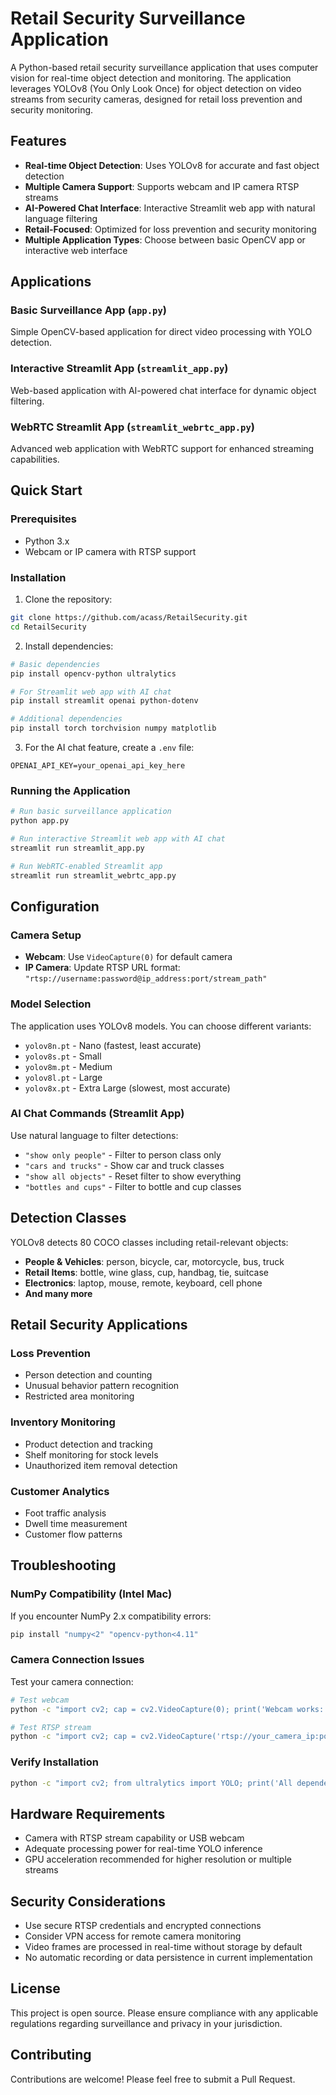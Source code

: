 # Retail Security Surveillance Application

A Python-based retail security surveillance application that uses computer vision for real-time object detection and monitoring. The application leverages YOLOv8 (You Only Look Once) for object detection on video streams from security cameras, designed for retail loss prevention and security monitoring.

## Features

- **Real-time Object Detection**: Uses YOLOv8 for accurate and fast object detection
- **Multiple Camera Support**: Supports webcam and IP camera RTSP streams
- **AI-Powered Chat Interface**: Interactive Streamlit web app with natural language filtering
- **Retail-Focused**: Optimized for loss prevention and security monitoring
- **Multiple Application Types**: Choose between basic OpenCV app or interactive web interface

## Applications

### Basic Surveillance App (`app.py`)
Simple OpenCV-based application for direct video processing with YOLO detection.

### Interactive Streamlit App (`streamlit_app.py`)
Web-based application with AI-powered chat interface for dynamic object filtering.

### WebRTC Streamlit App (`streamlit_webrtc_app.py`)
Advanced web application with WebRTC support for enhanced streaming capabilities.

## Quick Start

### Prerequisites

- Python 3.x
- Webcam or IP camera with RTSP support

### Installation

1. Clone the repository:
```bash
git clone https://github.com/acass/RetailSecurity.git
cd RetailSecurity
```

2. Install dependencies:
```bash
# Basic dependencies
pip install opencv-python ultralytics

# For Streamlit web app with AI chat
pip install streamlit openai python-dotenv

# Additional dependencies
pip install torch torchvision numpy matplotlib
```

3. For the AI chat feature, create a `.env` file:
```
OPENAI_API_KEY=your_openai_api_key_here
```

### Running the Application

```bash
# Run basic surveillance application
python app.py

# Run interactive Streamlit web app with AI chat
streamlit run streamlit_app.py

# Run WebRTC-enabled Streamlit app
streamlit run streamlit_webrtc_app.py
```

## Configuration

### Camera Setup
- **Webcam**: Use `VideoCapture(0)` for default camera
- **IP Camera**: Update RTSP URL format: `"rtsp://username:password@ip_address:port/stream_path"`

### Model Selection
The application uses YOLOv8 models. You can choose different variants:
- `yolov8n.pt` - Nano (fastest, least accurate)
- `yolov8s.pt` - Small
- `yolov8m.pt` - Medium
- `yolov8l.pt` - Large
- `yolov8x.pt` - Extra Large (slowest, most accurate)

### AI Chat Commands (Streamlit App)
Use natural language to filter detections:
- `"show only people"` - Filter to person class only
- `"cars and trucks"` - Show car and truck classes
- `"show all objects"` - Reset filter to show everything
- `"bottles and cups"` - Filter to bottle and cup classes

## Detection Classes

YOLOv8 detects 80 COCO classes including retail-relevant objects:
- **People & Vehicles**: person, bicycle, car, motorcycle, bus, truck
- **Retail Items**: bottle, wine glass, cup, handbag, tie, suitcase
- **Electronics**: laptop, mouse, remote, keyboard, cell phone
- **And many more**

## Retail Security Applications

### Loss Prevention
- Person detection and counting
- Unusual behavior pattern recognition
- Restricted area monitoring

### Inventory Monitoring
- Product detection and tracking
- Shelf monitoring for stock levels
- Unauthorized item removal detection

### Customer Analytics
- Foot traffic analysis
- Dwell time measurement
- Customer flow patterns

## Troubleshooting

### NumPy Compatibility (Intel Mac)
If you encounter NumPy 2.x compatibility errors:
```bash
pip install "numpy<2" "opencv-python<4.11"
```

### Camera Connection Issues
Test your camera connection:
```bash
# Test webcam
python -c "import cv2; cap = cv2.VideoCapture(0); print('Webcam works:' if cap.isOpened() else 'Webcam failed')"

# Test RTSP stream
python -c "import cv2; cap = cv2.VideoCapture('rtsp://your_camera_ip:port/stream'); print('RTSP works:' if cap.isOpened() else 'RTSP failed')"
```

### Verify Installation
```bash
python -c "import cv2; from ultralytics import YOLO; print('All dependencies loaded successfully')"
```

## Hardware Requirements

- Camera with RTSP stream capability or USB webcam
- Adequate processing power for real-time YOLO inference
- GPU acceleration recommended for higher resolution or multiple streams

## Security Considerations

- Use secure RTSP credentials and encrypted connections
- Consider VPN access for remote camera monitoring
- Video frames are processed in real-time without storage by default
- No automatic recording or data persistence in current implementation

## License

This project is open source. Please ensure compliance with any applicable regulations regarding surveillance and privacy in your jurisdiction.

## Contributing

Contributions are welcome! Please feel free to submit a Pull Request.